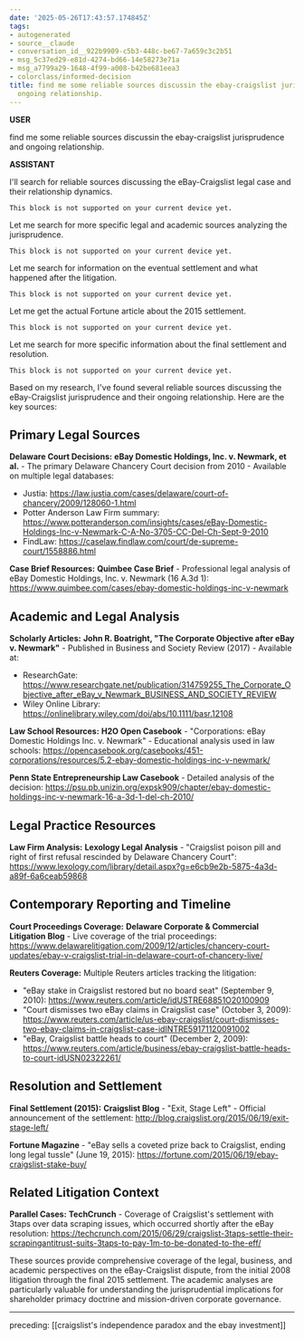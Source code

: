 ```yaml
---
date: '2025-05-26T17:43:57.174845Z'
tags:
- autogenerated
- source__claude
- conversation_id__922b9909-c5b3-448c-be67-7a659c3c2b51
- msg_5c37ed29-e81d-4274-bd66-14e58273e71a
- msg_a7799a29-1648-4f99-a008-b42be681eea3
- colorclass/informed-decision
title: find me some reliable sources discussin the ebay-craigslist jurisprudence and
  ongoing relationship.
---
```


**USER**

find me some reliable sources discussin the ebay-craigslist jurisprudence and ongoing relationship.


**ASSISTANT**

I'll search for reliable sources discussing the eBay-Craigslist legal case and their relationship dynamics.
```
This block is not supported on your current device yet.
```



Let me search for more specific legal and academic sources analyzing the jurisprudence.
```
This block is not supported on your current device yet.
```



Let me search for information on the eventual settlement and what happened after the litigation.
```
This block is not supported on your current device yet.
```



Let me get the actual Fortune article about the 2015 settlement.
```
This block is not supported on your current device yet.
```



Let me search for more specific information about the final settlement and resolution.
```
This block is not supported on your current device yet.
```



Based on my research, I've found several reliable sources discussing the eBay-Craigslist jurisprudence and their ongoing relationship. Here are the key sources:

## Primary Legal Sources

**Delaware Court Decisions:**
**eBay Domestic Holdings, Inc. v. Newmark, et al.** - The primary Delaware Chancery Court decision from 2010 - Available on multiple legal databases:
- Justia: https://law.justia.com/cases/delaware/court-of-chancery/2009/128060-1.html
- Potter Anderson Law Firm summary: https://www.potteranderson.com/insights/cases/eBay-Domestic-Holdings-Inc-v-Newmark-C-A-No-3705-CC-Del-Ch-Sept-9-2010
- FindLaw: https://caselaw.findlaw.com/court/de-supreme-court/1558886.html

**Case Brief Resources:**
**Quimbee Case Brief** - Professional legal analysis of eBay Domestic Holdings, Inc. v. Newmark (16 A.3d 1): https://www.quimbee.com/cases/ebay-domestic-holdings-inc-v-newmark

## Academic and Legal Analysis

**Scholarly Articles:**
**John R. Boatright, "The Corporate Objective after eBay v. Newmark"** - Published in Business and Society Review (2017) - Available at:
- ResearchGate: https://www.researchgate.net/publication/314759255_The_Corporate_Objective_after_eBay_v_Newmark_BUSINESS_AND_SOCIETY_REVIEW
- Wiley Online Library: https://onlinelibrary.wiley.com/doi/abs/10.1111/basr.12108

**Law School Resources:**
**H2O Open Casebook** - "Corporations: eBay Domestic Holdings Inc. v. Newmark" - Educational analysis used in law schools: https://opencasebook.org/casebooks/451-corporations/resources/5.2-ebay-domestic-holdings-inc-v-newmark/

**Penn State Entrepreneurship Law Casebook** - Detailed analysis of the decision: https://psu.pb.unizin.org/expsk909/chapter/ebay-domestic-holdings-inc-v-newmark-16-a-3d-1-del-ch-2010/

## Legal Practice Resources

**Law Firm Analysis:**
**Lexology Legal Analysis** - "Craigslist poison pill and right of first refusal rescinded by Delaware Chancery Court": https://www.lexology.com/library/detail.aspx?g=e6cb9e2b-5875-4a3d-a89f-6a6ceab59868

## Contemporary Reporting and Timeline

**Court Proceedings Coverage:**
**Delaware Corporate & Commercial Litigation Blog** - Live coverage of the trial proceedings: https://www.delawarelitigation.com/2009/12/articles/chancery-court-updates/ebay-v-craigslist-trial-in-delaware-court-of-chancery-live/

**Reuters Coverage:**
Multiple Reuters articles tracking the litigation:
- "eBay stake in Craigslist restored but no board seat" (September 9, 2010): https://www.reuters.com/article/idUSTRE68851O20100909
- "Court dismisses two eBay claims in Craigslist case" (October 3, 2009): https://www.reuters.com/article/us-ebay-craigslist/court-dismisses-two-ebay-claims-in-craigslist-case-idINTRE59171120091002
- "eBay, Craigslist battle heads to court" (December 2, 2009): https://www.reuters.com/article/business/ebay-craigslist-battle-heads-to-court-idUSN02322261/

## Resolution and Settlement

**Final Settlement (2015):**
**Craigslist Blog** - "Exit, Stage Left" - Official announcement of the settlement: http://blog.craigslist.org/2015/06/19/exit-stage-left/

**Fortune Magazine** - "eBay sells a coveted prize back to Craigslist, ending long legal tussle" (June 19, 2015): https://fortune.com/2015/06/19/ebay-craigslist-stake-buy/

## Related Litigation Context

**Parallel Cases:**
**TechCrunch** - Coverage of Craigslist's settlement with 3taps over data scraping issues, which occurred shortly after the eBay resolution: https://techcrunch.com/2015/06/29/craigslist-3taps-settle-their-scrapingantitrust-suits-3taps-to-pay-1m-to-be-donated-to-the-eff/

These sources provide comprehensive coverage of the legal, business, and academic perspectives on the eBay-Craigslist dispute, from the initial 2008 litigation through the final 2015 settlement. The academic analyses are particularly valuable for understanding the jurisprudential implications for shareholder primacy doctrine and mission-driven corporate governance.


---

preceding: [[craigslist's independence paradox and the ebay investment]]